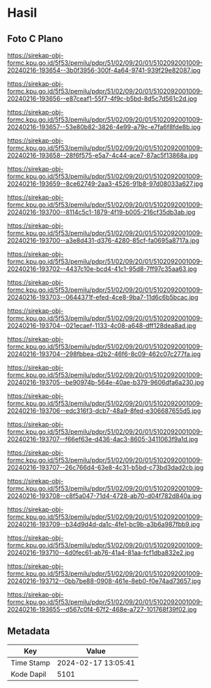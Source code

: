 # Hasil

## Foto C Plano

https://sirekap-obj-formc.kpu.go.id/5f53/pemilu/pdpr/51/02/09/20/01/5102092001009-20240216-193654--3b0f3956-300f-4a64-9741-939f29e82087.jpg

https://sirekap-obj-formc.kpu.go.id/5f53/pemilu/pdpr/51/02/09/20/01/5102092001009-20240216-193656--e87ceaf1-55f7-4f9c-b5bd-8d5c7d561c2d.jpg

https://sirekap-obj-formc.kpu.go.id/5f53/pemilu/pdpr/51/02/09/20/01/5102092001009-20240216-193657--53e80b82-3826-4e99-a79c-e7fa6f8fde8b.jpg

https://sirekap-obj-formc.kpu.go.id/5f53/pemilu/pdpr/51/02/09/20/01/5102092001009-20240216-193658--28f6f575-e5a7-4c44-ace7-87ac5f13868a.jpg

https://sirekap-obj-formc.kpu.go.id/5f53/pemilu/pdpr/51/02/09/20/01/5102092001009-20240216-193659--8ce62749-2aa3-4526-91b8-97d08033a627.jpg

https://sirekap-obj-formc.kpu.go.id/5f53/pemilu/pdpr/51/02/09/20/01/5102092001009-20240216-193700--8114c5c1-1879-4f19-b005-216cf35db3ab.jpg

https://sirekap-obj-formc.kpu.go.id/5f53/pemilu/pdpr/51/02/09/20/01/5102092001009-20240216-193700--a3e8d431-d376-4280-85cf-fa0695a8717a.jpg

https://sirekap-obj-formc.kpu.go.id/5f53/pemilu/pdpr/51/02/09/20/01/5102092001009-20240216-193702--4437c10e-bcd4-41c1-95d8-7ff97c35aa63.jpg

https://sirekap-obj-formc.kpu.go.id/5f53/pemilu/pdpr/51/02/09/20/01/5102092001009-20240216-193703--0644371f-efed-4ce8-9ba7-11d6c6b5bcac.jpg

https://sirekap-obj-formc.kpu.go.id/5f53/pemilu/pdpr/51/02/09/20/01/5102092001009-20240216-193704--021ecaef-1133-4c08-a648-dff128dea8ad.jpg

https://sirekap-obj-formc.kpu.go.id/5f53/pemilu/pdpr/51/02/09/20/01/5102092001009-20240216-193704--298fbbea-d2b2-46f6-8c09-462c07c277fa.jpg

https://sirekap-obj-formc.kpu.go.id/5f53/pemilu/pdpr/51/02/09/20/01/5102092001009-20240216-193705--be90974b-564e-40ae-b379-9606dfa6a230.jpg

https://sirekap-obj-formc.kpu.go.id/5f53/pemilu/pdpr/51/02/09/20/01/5102092001009-20240216-193706--edc316f3-dcb7-48a9-8fed-e306687655d5.jpg

https://sirekap-obj-formc.kpu.go.id/5f53/pemilu/pdpr/51/02/09/20/01/5102092001009-20240216-193707--f66ef63e-d436-4ac3-8605-3411063f9a1d.jpg

https://sirekap-obj-formc.kpu.go.id/5f53/pemilu/pdpr/51/02/09/20/01/5102092001009-20240216-193707--26c766d4-63e8-4c31-b5bd-c73bd3dad2cb.jpg

https://sirekap-obj-formc.kpu.go.id/5f53/pemilu/pdpr/51/02/09/20/01/5102092001009-20240216-193708--c8f5a047-71d4-4728-ab70-d04f782d840a.jpg

https://sirekap-obj-formc.kpu.go.id/5f53/pemilu/pdpr/51/02/09/20/01/5102092001009-20240216-193709--b34d9d4d-da1c-4fe1-bc9b-a3b6a987fbb9.jpg

https://sirekap-obj-formc.kpu.go.id/5f53/pemilu/pdpr/51/02/09/20/01/5102092001009-20240216-193710--4d0fec61-ab76-41a4-81aa-fcf1dba832e2.jpg

https://sirekap-obj-formc.kpu.go.id/5f53/pemilu/pdpr/51/02/09/20/01/5102092001009-20240216-193712--0bb7be88-0908-461e-8eb0-f0e74ad73657.jpg

https://sirekap-obj-formc.kpu.go.id/5f53/pemilu/pdpr/51/02/09/20/01/5102092001009-20240216-193655--d567c0f4-67f2-468e-a727-101768f39f02.jpg


## Metadata

| Key        | Value               |
| ---------- | ------------------- |
| Time Stamp | 2024-02-17 13:05:41 |
| Kode Dapil | 5101                |



